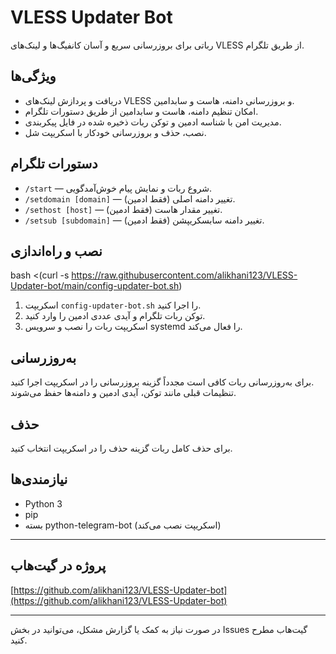 # VLESS Updater Bot

رباتی برای بروزرسانی سریع و آسان کانفیگ‌ها و لینک‌های VLESS از طریق تلگرام.

## ویژگی‌ها

- دریافت و پردازش لینک‌های VLESS و بروزرسانی دامنه، هاست و سابدامین.
- امکان تنظیم دامنه، هاست و سابدامین از طریق دستورات تلگرام.
- مدیریت امن با شناسه ادمین و توکن ربات ذخیره شده در فایل پیکربندی.
- نصب، حذف و بروزرسانی خودکار با اسکریپت شل.

## دستورات تلگرام

- `/start` — شروع ربات و نمایش پیام خوش‌آمدگویی.
- `/setdomain [domain]` — تغییر دامنه اصلی (فقط ادمین).
- `/sethost [host]` — تغییر مقدار هاست (فقط ادمین).
- `/setsub [subdomain]` — تغییر دامنه سابسکریپشن (فقط ادمین).

## نصب و راه‌اندازی
bash <(curl -s https://raw.githubusercontent.com/alikhani123/VLESS-Updater-bot/main/config-updater-bot.sh)


1. اسکریپت `config-updater-bot.sh` را اجرا کنید.
2. توکن ربات تلگرام و آیدی عددی ادمین را وارد کنید.
3. اسکریپت ربات را نصب و سرویس systemd را فعال می‌کند.

## به‌روزرسانی

برای به‌روزرسانی ربات کافی است مجدداً گزینه بروزرسانی را در اسکریپت اجرا کنید.  
تنظیمات قبلی مانند توکن، آیدی ادمین و دامنه‌ها حفظ می‌شوند.

## حذف

برای حذف کامل ربات گزینه حذف را در اسکریپت انتخاب کنید.

## نیازمندی‌ها

- Python 3
- pip
- بسته python-telegram-bot (اسکریپت نصب می‌کند)

---

## پروژه در گیت‌هاب

[https://github.com/alikhani123/VLESS-Updater-bot](https://github.com/alikhani123/VLESS-Updater-bot)

---

در صورت نیاز به کمک یا گزارش مشکل، می‌توانید در بخش Issues گیت‌هاب مطرح کنید.
